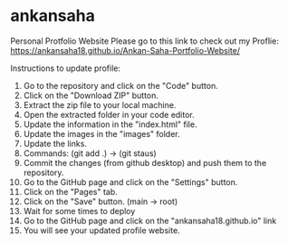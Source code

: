 # ankansaha
 Personal Protfolio Website
Please go to this link to check out my Proflie: https://ankansaha18.github.io/Ankan-Saha-Portfolio-Website/








Instructions to update profile:
1. Go to the repository and click on the "Code" button.
2. Click on the "Download ZIP" button.
3. Extract the zip file to your local machine.
4. Open the extracted folder in your code editor.
5. Update the information in the "index.html" file.
6. Update the images in the "images" folder.
7. Update the links.
8. Commands: (git add .)  -> (git staus)
8. Commit the changes (from github desktop) and push them to the repository.
9. Go to the GitHub page and click on the "Settings" button.
10. Click on the "Pages" tab.
11. Click on the "Save" button. (main -> root)
12. Wait for some times to deploy
13. Go to the GitHub page and click on the "ankansaha18.github.io" link
14. You will see your updated profile website.